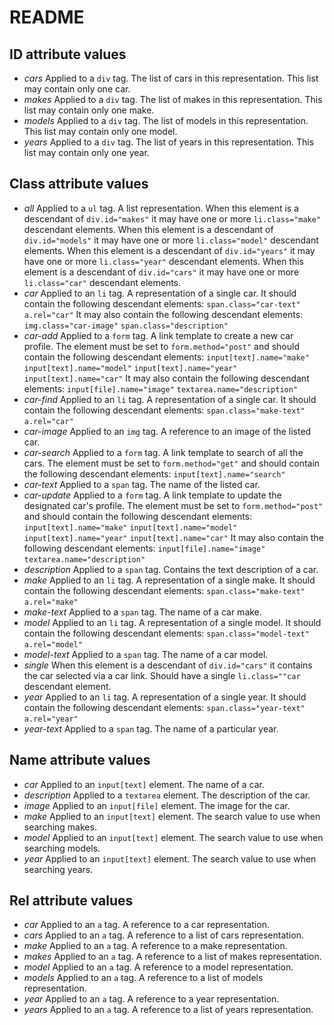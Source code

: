 README
======

ID attribute values
-------------------

- *cars*
    Applied to a `div` tag. The list of cars in this representation. This 
	list may contain only one car.
- *makes*
	Applied to a `div` tag. The list of makes in this representation. This 
	list may contain only one make.
- *models*
	Applied to a `div` tag. The list of models in this representation. 
	This list may contain only one model.
- *years*
	Applied to a `div` tag. The list of years in this representation. This 
	list may contain only one year.

Class attribute values
----------------------

- *all*
	Applied to a `ul` tag. A list representation. When this element is a 
	descendant of `div.id="makes"` it may have one or more 
	`li.class="make"` descendant elements. When this element is a 
	descendant of `div.id="models"`	it may have one or more 
	`li.class="model"` descendant elements. When this element is a 
	descendant of `div.id="years"` it may have one or more 
	`li.class="year"` descendant elements. When this element is a 
	descendant of `div.id="cars"` it may have one or more `li.class="car"` 
	descendant elements.
- *car*
	Applied to an `li` tag. A representation of a single car. It should 
	contain	the following descendant elements:
		`span.class="car-text"`
		`a.rel="car"`
	It may also contain the following descendant elements:
		`img.class="car-image"`
		`span.class="description"`
- *car-add*
	Applied to a `form` tag. A link template to create a new car profile. 
	The element must be set to `form.method="post"` and should contain 
	the following descendant elements:
		`input[text].name="make"`
		`input[text].name="model"`
		`input[text].name="year"`
		`input[text].name="car"`
	It may also contain the following descendant elements:
		`input[file].name="image"`
		`textarea.name="description"`		
- *car-find*
	Applied to an `li` tag. A representation of a single car. It should 
	contain the following descendant elements:
		`span.class="make-text"`
		`a.rel="car"`
- *car-image*
	Applied to an `img` tag. A reference to an image of the listed car.
- *car-search*
	Applied to a `form` tag. A link template to search of all the cars. 
	The element must be set to `form.method="get"` and should contain 
	the following descendant elements:
		`input[text].name="search"`
- *car-text*
	Applied to a `span` tag. The name of the listed car.
- *car-update*
	Applied to a `form` tag. A link template to update the designated 
	car's profile. The element must be set to `form.method="post"` and 
	should contain 	the following descendant elements:
		`input[text].name="make"`
		`input[text].name="model"`
		`input[text].name="year"`
		`input[text].name="car"`
	It may also contain the following descendant elements:
		`input[file].name="image"`
		`textarea.name="description"`	
- *description*
	Applied to a `span` tag. Contains the text description of a car.
- *make*
	Applied to an `li` tag. A representation of a single make. It should 
	contain the following descendant elements:
		`span.class="make-text"`
		`a.rel="make"`
- *make-text*
	Applied to a `span` tag. The name of a car make.
- *model*
	Applied to an `li` tag. A representation of a single model. It should 
	contain the following descendant elements:
		`span.class="model-text"`
		`a.rel="model"`
- *model-text*
	Applied to a `span` tag. The name of a car model.
- *single*
	When this element is a descendant of `div.id="cars"` it contains the 
	car selected via a car link. Should have a single `li.class=""car` 
	descendant element.
- *year*
	Applied to an `li` tag. A representation of a single year. It should 
	contain the following descendant elements:
		`span.class="year-text"`
		`a.rel="year"`
- *year-text*
	Applied to a `span` tag. The name of a particular year.

Name attribute values
---------------------

- *car*
	Applied to an `input[text]` element. The name of a car.
- *description*
	Applied to a `textarea` element. The description of the car.
- *image*
	Applied to an `input[file]` element. The image for the car.
- *make*
	Applied to an `input[text]` element. The search value to use when 
	searching makes.
- *model*
	Applied to an `input[text]` element. The search value to use when 
	searching models.
- *year*
	Applied to an `input[text]` element. The search value to use when 
	searching years.

Rel attribute values
--------------------

- *car*
	Applied to an `a` tag. A reference to a car representation.
- *cars*
	Applied to an `a` tag. A reference to a list of cars representation.
- *make*
	Applied to an `a` tag. A reference to a make representation.
- *makes*
	Applied to an `a` tag. A reference to a list of makes representation.
- *model*
	Applied to an `a` tag. A reference to a model representation.
- *models*
	Applied to an `a` tag. A reference to a list of models representation.
- *year*
	Applied to an `a` tag. A reference to a year representation.
- *years*
	Applied to an `a` tag. A reference to a list of years representation.
